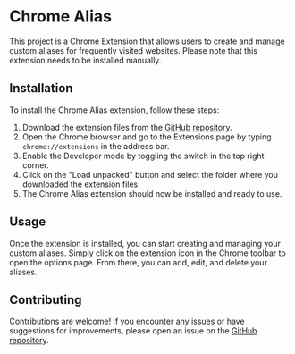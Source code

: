 # Chrome Alias

This project is a Chrome Extension that allows users to create and manage custom aliases for frequently visited websites. Please note that this extension needs to be installed manually.

## Installation

To install the Chrome Alias extension, follow these steps:

1. Download the extension files from the [GitHub repository](https://github.com/michaelshuh/chrome-bookmark-alias).
2. Open the Chrome browser and go to the Extensions page by typing `chrome://extensions` in the address bar.
3. Enable the Developer mode by toggling the switch in the top right corner.
4. Click on the "Load unpacked" button and select the folder where you downloaded the extension files.
5. The Chrome Alias extension should now be installed and ready to use.

## Usage

Once the extension is installed, you can start creating and managing your custom aliases. Simply click on the extension icon in the Chrome toolbar to open the options page. From there, you can add, edit, and delete your aliases.

## Contributing

Contributions are welcome! If you encounter any issues or have suggestions for improvements, please open an issue on the [GitHub repository](https://github.com/michaelshuh/chrome-bookmark-alias).
